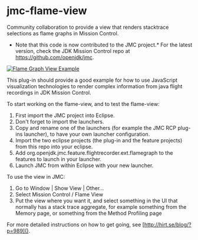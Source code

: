 # jmc-flame-view
Community collaboration to provide a view that renders stacktrace selections as flame graphs in Mission Control.

* Note that this code is now contributed to the JMC project.*
For the latest version, check the JDK Mission Control repo at https://github.com/openjdk/jmc.

[![Flame Graph View Example](http://hirt.se/images/github/flamechart_small.gif)](https://www.youtube.com/watch?v=vVh_z34Gtn8)

This plug-in should provide a good example for how to use JavaScript visualization technologies to render complex information from java flight recordings in JDK Mission Control.

To start working on the flame-view, and to test the flame-view:

1. First import the JMC project into Eclipse.
2. Don't forget to import the launchers.
3. Copy and rename one of the launchers (for example the JMC RCP plug-ins launcher), to have your own launcher configuration.
4. Import the two eclipse projects (the plug-in and the feature projects) from this repo into your eclipse.
5. Add org.openjdk.jmc.feature.flightrecorder.ext.flamegraph to the features to launch in your launcher.
6. Launch JMC from within Eclipse with your new launcher.

To use the view in JMC:

1. Go to Window | Show View | Other...
2. Select Mission Control / Flame View
3. Put the view where you want it, and select something in the UI that normally has a stack trace aggregate, for example something from the Memory page, or something from the Method Profiling page

For more detailed instructions on how to get going, see [http://hirt.se/blog/?p=989]().
